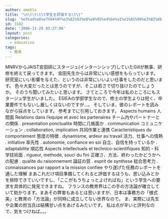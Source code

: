 ```yaml
---
author: ameblo
title: "\n\t\t\t\t学生を評価する\t\t"
slug: '%e5%ad%a6%e7%94%9f%e3%82%92%e8%a9%95%e4%be%a1%e3%81%99%e3%82%8b'
id: 3102
date: '2006-11-29 03:27:06'
layout: post
categories:
  - education
tags:
  - 教育
---
```


MNRVからJAIST宮田研にスタージュ(インターンシップ)していたGillが無事、研修を終えて戻ってきます。 宮田先生からは非常にいい感想をもらっています。 研究室にいい影響を与えた、というのは非常にいいよい仕事をしたのだと思います。 色々大変だったとは思うのですが、そこは若さで切り抜けたのでしょうか。 そのうち聞いてみたいと思います。 さてところで今年は私のところにもスタージュ学生がいました。 ESIEAの学部学生なので、修士の学生よりは短く、卒業要件でもないし厳しくはないのですが…。 そしていま、彼のレポートを読みながら採点をしています。 参考までに引用しておきます。 Aspects humains 人間面 Relations dans l’equipe et avec les partenaires チーム内やパートナーとの関係 . presentation ponctualite 時間に几帳面か . communication コミュニケーション . collaboration, implication 共同作業と連携 Caracteristiques du comportement 態度の特徴 . dynamisme, ardeur au travail 活力、仕事への情熱 . initiative 率先性 . autonomie, confiance en soi 自立、自信を持っているか . adaptabilite 順応性 Aspects intellectuels et technico-scientifiques 知的・科学技術面 . rigueur, methode, souci du fini 正確さ、方法、終わったかどうかへの配慮 . qualite du raisonnement 論証の質 . esprit de synthese 総合思考力 . connaissances par rapport a la mission confiee やり遂げた任務のレポートを通した理解 まあこれだけ項目準備してくれると評価するほうも、思い込みとかを排除できていいですし、「ここがもうちょっとよければね」という学生への要求を具体的に発見できますね。 フランスの教育界はこの手の方法論が確立していて助かります。まあその弊害もあるとは思いますが、日本は事務方の「様式美」と教育の「方法論」が同時に成立してない世界なので。 ま、実際には先生や企業の担当氏は結構甘い点をあげるみたいです。 私は点が辛いと評判なので、気をつけねば。。。